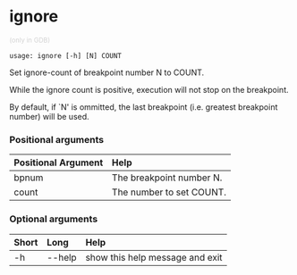 <!-- THIS PART OF THIS FILE IS AUTOGENERATED. DO NOT MODIFY IT. See scripts/generate-docs.sh -->
# ignore
<small style="color: lightgray;">(only in GDB)</small>

```text
usage: ignore [-h] [N] COUNT

```

Set ignore-count of breakpoint number N to COUNT.

While the ignore count is positive, execution will not stop on the breakpoint.

By default, if `N' is ommitted, the last breakpoint (i.e. greatest breakpoint number) will be used.
### Positional arguments

|Positional Argument|Help|
| :--- | :--- |
|bpnum|The breakpoint number N.|
|count|The number to set COUNT.|

### Optional arguments

|Short|Long|Help|
| :--- | :--- | :--- |
|-h|--help|show this help message and exit|

<!-- END OF AUTOGENERATED PART. Do not modify this line or the line below, they mark the end of the auto-generated part of the file. If you want to extend the documentation in a way which cannot easily be done by adding to the command help description, write below the following line. -->
<!-- ------------\>8---- ----\>8---- ----\>8------------ -->
